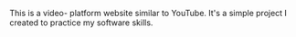 This is a video- platform website similar to YouTube. It's a simple project I created to practice my software skills.
